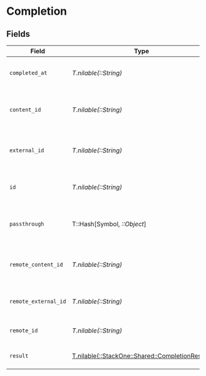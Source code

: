 # Completion


## Fields

| Field                                                                                      | Type                                                                                       | Required                                                                                   | Description                                                                                | Example                                                                                    |
| ------------------------------------------------------------------------------------------ | ------------------------------------------------------------------------------------------ | ------------------------------------------------------------------------------------------ | ------------------------------------------------------------------------------------------ | ------------------------------------------------------------------------------------------ |
| `completed_at`                                                                             | *T.nilable(::String)*                                                                      | :heavy_minus_sign:                                                                         | The date the content was completed                                                         | 2021-07-21T14:00:00.000Z                                                                   |
| `content_id`                                                                               | *T.nilable(::String)*                                                                      | :heavy_minus_sign:                                                                         | The content ID associated with this completion                                             | 16873-ENG-VIDEO-1                                                                          |
| `external_id`                                                                              | *T.nilable(::String)*                                                                      | :heavy_minus_sign:                                                                         | The external ID associated with this completion                                            | SOFTWARE-ENG-LV1-TRAINING-VIDEO-1-COMPLETION                                               |
| `id`                                                                                       | *T.nilable(::String)*                                                                      | :heavy_minus_sign:                                                                         | The ID associated with this completion                                                     | 123456                                                                                     |
| `passthrough`                                                                              | T::Hash[Symbol, *::Object*]                                                                | :heavy_minus_sign:                                                                         | Value to pass through to the provider                                                      | {<br/>"other_known_names": "John Doe"<br/>}                                                |
| `remote_content_id`                                                                        | *T.nilable(::String)*                                                                      | :heavy_minus_sign:                                                                         | Provider's unique identifier of the completion                                             | e3cb75bf-aa84-466e-a6c1-b8322b257a48                                                       |
| `remote_external_id`                                                                       | *T.nilable(::String)*                                                                      | :heavy_minus_sign:                                                                         | Provider's unique identifier of the content                                                | e3cb75bf-aa84-466e-a6c1-b8322b257a48                                                       |
| `remote_id`                                                                                | *T.nilable(::String)*                                                                      | :heavy_minus_sign:                                                                         | Provider's unique identifier                                                               | 8187e5da-dc77-475e-9949-af0f1fa4e4e3                                                       |
| `result`                                                                                   | [T.nilable(::StackOne::Shared::CompletionResult)](../../models/shared/completionresult.md) | :heavy_minus_sign:                                                                         | The result of the completion                                                               |                                                                                            |